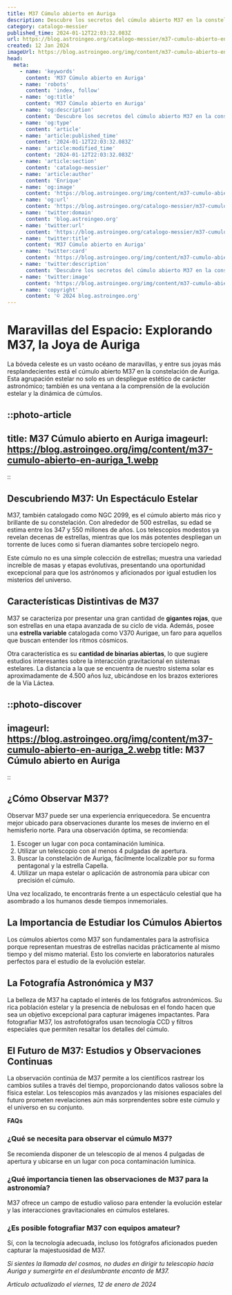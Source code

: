 ```yaml
---
title: M37 Cúmulo abierto en Auriga
description: Descubre los secretos del cúmulo abierto M37 en la constelación de Auriga, una joya celestial repleta de estrellas fascinantes.
category: catalogo-messier
published_time: 2024-01-12T22:03:32.083Z
url: https://blog.astroingeo.org/catalogo-messier/m37-cumulo-abierto-en-auriga
created: 12 Jan 2024
imageUrl: https://blog.astroingeo.org/img/content/m37-cumulo-abierto-en-auriga_1.webp
head:
  meta:
    - name: 'keywords'
      content: 'M37 Cúmulo abierto en Auriga'
    - name: 'robots'
      content: 'index, follow'
    - name: 'og:title'
      content: 'M37 Cúmulo abierto en Auriga'
    - name: 'og:description'
      content: 'Descubre los secretos del cúmulo abierto M37 en la constelación de Auriga, una joya celestial repleta de estrellas fascinantes.'
    - name: 'og:type'
      content: 'article'
    - name: 'article:published_time'
      content: '2024-01-12T22:03:32.083Z'
    - name: 'article:modified_time'
      content: '2024-01-12T22:03:32.083Z'
    - name: 'article:section'
      content: 'catalogo-messier'
    - name: 'article:author'
      content: 'Enrique'
    - name: 'og:image'
      content: 'https://blog.astroingeo.org/img/content/m37-cumulo-abierto-en-auriga_1.webp'
    - name: 'og:url'
      content: 'https://blog.astroingeo.org/catalogo-messier/m37-cumulo-abierto-en-auriga'
    - name: 'twitter:domain'
      content: 'blog.astroingeo.org'
    - name: 'twitter:url'
      content: 'https://blog.astroingeo.org/catalogo-messier/m37-cumulo-abierto-en-auriga'
    - name: 'twitter:title'
      content: 'M37 Cúmulo abierto en Auriga'
    - name: 'twitter:card'
      content: 'https://blog.astroingeo.org/img/content/m37-cumulo-abierto-en-auriga_1.webp'
    - name: 'twitter:description'
      content: 'Descubre los secretos del cúmulo abierto M37 en la constelación de Auriga, una joya celestial repleta de estrellas fascinantes.'
    - name: 'twitter:image'
      content: 'https://blog.astroingeo.org/img/content/m37-cumulo-abierto-en-auriga_1.webp'
    - name: 'copyright'
      content: '© 2024 blog.astroingeo.org'
---
```

# Maravillas del Espacio: Explorando M37, la Joya de Auriga

La bóveda celeste es un vasto océano de maravillas, y entre sus joyas más resplandecientes está el cúmulo abierto M37 en la constelación de Auriga. Esta agrupación estelar no solo es un despliegue estético de carácter astronómico; también es una ventana a la comprensión de la evolución estelar y la dinámica de cúmulos.


::photo-article
---
title: M37 Cúmulo abierto en Auriga
imageurl: https://blog.astroingeo.org/img/content/m37-cumulo-abierto-en-auriga_1.webp
---
::


## Descubriendo M37: Un Espectáculo Estelar

M37, también catalogado como NGC 2099, es el cúmulo abierto más rico y brillante de su constelación. Con alrededor de 500 estrellas, su edad se estima entre los 347 y 550 millones de años. Los telescopios modestos ya revelan decenas de estrellas, mientras que los más potentes despliegan un torrente de luces como si fueran diamantes sobre terciopelo negro.

Este cúmulo no es una simple colección de estrellas; muestra una variedad increíble de masas y etapas evolutivas, presentando una oportunidad excepcional para que los astrónomos y aficionados por igual estudien los misterios del universo.

## Características Distintivas de M37

M37 se caracteriza por presentar una gran cantidad de **gigantes rojas**, que son estrellas en una etapa avanzada de su ciclo de vida. Además, posee una **estrella variable** catalogada como V370 Aurigae, un faro para aquellos que buscan entender los ritmos cósmicos.

Otra característica es su **cantidad de binarias abiertas**, lo que sugiere estudios interesantes sobre la interacción gravitacional en sistemas estelares. La distancia a la que se encuentra de nuestro sistema solar es aproximadamente de 4.500 años luz, ubicándose en los brazos exteriores de la Vía Láctea.


::photo-discover
---
imageurl: https://blog.astroingeo.org/img/content/m37-cumulo-abierto-en-auriga_2.webp
title: M37 Cúmulo abierto en Auriga
---
::


## ¿Cómo Observar M37?

Observar M37 puede ser una experiencia enriquecedora. Se encuentra mejor ubicado para observaciones durante los meses de invierno en el hemisferio norte. Para una observación óptima, se recomienda:

1. Escoger un lugar con poca contaminación lumínica.
2. Utilizar un telescopio con al menos 4 pulgadas de apertura.
3. Buscar la constelación de Auriga, fácilmente localizable por su forma pentagonal y la estrella Capella.
4. Utilizar un mapa estelar o aplicación de astronomía para ubicar con precisión el cúmulo.

Una vez localizado, te encontrarás frente a un espectáculo celestial que ha asombrado a los humanos desde tiempos inmemoriales.

## La Importancia de Estudiar los Cúmulos Abiertos

Los cúmulos abiertos como M37 son fundamentales para la astrofísica porque representan muestras de estrellas nacidas prácticamente al mismo tiempo y del mismo material. Esto los convierte en laboratorios naturales perfectos para el estudio de la evolución estelar.

## La Fotografía Astronómica y M37

La belleza de M37 ha captado el interés de los fotógrafos astronómicos. Su rica población estelar y la presencia de nebulosas en el fondo hacen que sea un objetivo excepcional para capturar imágenes impactantes. Para fotografiar M37, los astrofotógrafos usan tecnología CCD y filtros especiales que permiten resaltar los detalles del cúmulo.

## El Futuro de M37: Estudios y Observaciones Continuas

La observación continúa de M37 permite a los científicos rastrear los cambios sutiles a través del tiempo, proporcionando datos valiosos sobre la física estelar. Los telescopios más avanzados y las misiones espaciales del futuro prometen revelaciones aún más sorprendentes sobre este cúmulo y el universo en su conjunto.

**FAQs**

### ¿Qué se necesita para observar el cúmulo M37?
Se recomienda disponer de un telescopio de al menos 4 pulgadas de apertura y ubicarse en un lugar con poca contaminación lumínica.

### ¿Qué importancia tienen las observaciones de M37 para la astronomía?
M37 ofrece un campo de estudio valioso para entender la evolución estelar y las interacciones gravitacionales en cúmulos estelares.

### ¿Es posible fotografiar M37 con equipos amateur?
Sí, con la tecnología adecuada, incluso los fotógrafos aficionados pueden capturar la majestuosidad de M37.

*Si sientes la llamada del cosmos, no dudes en dirigir tu telescopio hacia Auriga y sumergirte en el deslumbrante encanto de M37.*

_Artículo actualizado el viernes, 12 de enero de 2024_